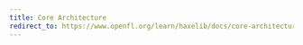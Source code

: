 ```yaml
---
title: Core Architecture
redirect_to: https://www.openfl.org/learn/haxelib/docs/core-architecture/
---
```

